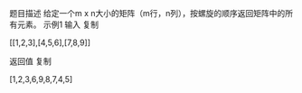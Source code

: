题目描述
给定一个m x n大小的矩阵（m行，n列），按螺旋的顺序返回矩阵中的所有元素。
示例1
输入
复制

[[1,2,3],[4,5,6],[7,8,9]]

返回值
复制

[1,2,3,6,9,8,7,4,5]

